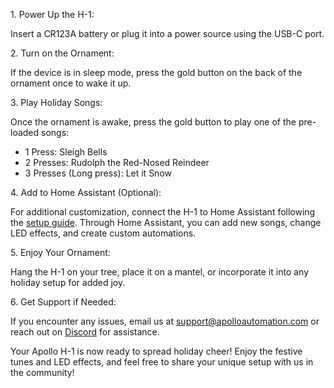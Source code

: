 1\. Power Up the H-1:

Insert a CR123A battery or plug it into a power source using the USB-C port.

2\. Turn on the Ornament:

If the device is in sleep mode, press the gold button on the back of the ornament once to wake it up.

3\. Play Holiday Songs:

Once the ornament is awake, press the gold button to play one of the pre-loaded songs:

* 1 Press: Sleigh Bells
* 2 Presses: Rudolph the Red-Nosed Reindeer
* 3 Presses (Long press): Let it Snow

4\. Add to Home Assistant (Optional):

For additional customization, connect the H-1 to Home Assistant following the [setup guide](https://wiki.apolloautomation.com/products/general/setup/getting-started/). Through Home Assistant, you can add new songs, change LED effects, and create custom automations.

5\. Enjoy Your Ornament:

Hang the H-1 on your tree, place it on a mantel, or incorporate it into any holiday setup for added joy.

6\. Get Support if Needed:

If you encounter any issues, email us at support@apolloautomation.com or reach out on [Discord](dsc.gg/apolloautomation) for assistance.

Your Apollo H-1 is now ready to spread holiday cheer! Enjoy the festive tunes and LED effects, and feel free to share your unique setup with us in the community!